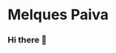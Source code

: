 # Melques Paiva

### Hi there 👋

<!--
**MelquesPaiva/MelquesPaiva** is a ✨ _special_ ✨ repository because its `README.md` (this file) appears on your GitHub profile.

Here are some ideas to get you started:

- My name is Melques Santos Paiva, i'm brazillian and i've been working with software development for 4 years.
- LinkedIn: https://www.linkedin.com/in/melques-paiva
- Email: melque1703@gmail.com
- At the moment, i've been working on a familiar business with a development of a platform to schools which brings a classroom management to the teacher, being very useful in pandemic times
- At the moment, i've been studing techonolgies like PHP using as a backend formation, and reactive tecnologies like React and Vue.js
- Contact with me on e-mail and Linkedln
-->
